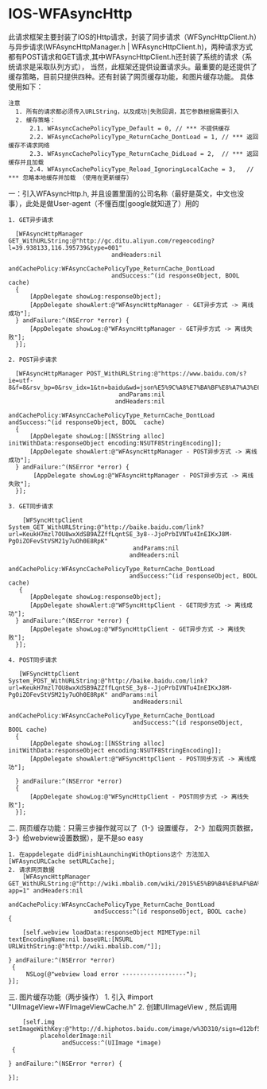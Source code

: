 # IOS-WFAsyncHttp
  
  此请求框架主要封装了IOS的Http请求，封装了同步请求（WFSyncHttpClient.h）与异步请求(WFAsyncHttpManager.h |          WFAsyncHttpClient.h)，两种请求方式都有POST请求和GET请求,其中WFAsyncHttpClient.h还封装了系统的请求（系统请求是采取队列方式），
当然，此框架还提供设置请求头。最重要的是还提供了缓存策略，目前只提供四种。还有封装了网页缓存功能，和图片缓存功能。
具体使用如下：
    
    注意
      1. 所有的请求都必须传入URLString，以及成功|失败回调，其它参数根据需要引入
      2. 缓存策略：
          2.1. WFAsyncCachePolicyType_Default = 0, // *** 不提供缓存
          2.2. WFAsyncCachePolicyType_ReturnCache_DontLoad = 1, // *** 返回缓存不请求网络
          2.3. WFAsyncCachePolicyType_ReturnCache_DidLoad = 2,  // *** 返回缓存并且加载
          2.4. WFAsyncCachePolicyType_Reload_IgnoringLocalCache = 3,   // *** 忽略本地缓存并加载 （使用在更新缓存）
    
一：引入WFAsyncHttp.h, 并且设置里面的公司名称（最好是英文，中文也没事），此处是做User-agent（不懂百度|google就知道了）用的
  
    1. GET异步请求
    
      [WFAsyncHttpManager GET_WithURLString:@"http://gc.ditu.aliyun.com/regeocoding?l=39.938133,116.395739&type=001"
                                 andHeaders:nil
                             andCachePolicy:WFAsyncCachePolicyType_ReturnCache_DontLoad
                                 andSuccess:^(id responseObject, BOOL cache)
      {
          [AppDelegate showLog:responseObject];
          [AppDelegate showAlert:@"WFAsyncHttpManager - GET异步方式 -> 离线成功"];
      } andFailure:^(NSError *error) {
          [AppDelegate showLog:@"WFAsyncHttpManager - GET异步方式 -> 离线失败"];
      }];
  
    2. POST异步请求
   
      [WFAsyncHttpManager POST_WithURLString:@"https://www.baidu.com/s?ie=utf-8&f=8&rsv_bp=0&rsv_idx=1&tn=baidu&wd=json%E5%9C%A8%E7%BA%BF%E8%A7%A3%E6%9E%90&rsv_pq=827e6055000126c3&rsv_t=7eef1BgWJhIzUhSdAm%2FO7GzHKx8p3KxecQuAYGRHPE0fih%2FTqSb2L%2FNPLTA&rsv_enter=1&rsv_sug3=4&rsv_sug1=2&sug=json%E5%9C%A8%E7%BA%BF%E8%A7%A3%E6%9E%90&rsv_n=1"
                                   andParams:nil
                                  andHeaders:nil
                              andCachePolicy:WFAsyncCachePolicyType_ReturnCache_DontLoad andSuccess:^(id responseObject, BOOL  cache)
      {
          [AppDelegate showLog:[[NSString alloc] initWithData:responseObject encoding:NSUTF8StringEncoding]];
          [AppDelegate showAlert:@"WFAsyncHttpManager - POST异步方式 -> 离线成功"];
      } andFailure:^(NSError *error) {
           [AppDelegate showLog:@"WFAsyncHttpManager - POST异步方式 -> 离线失败"];
      }];
    
    3. GET同步请求
    
        [WFSyncHttpClient System_GET_WithURLString:@"http://baike.baidu.com/link?url=KeukH7mzl7OU8wxXdSB9AZZffLqntSE_3y8--JjoPrbIVNTu4InEIKxJ8M-PgOiZOFevStVSM21y7uOh0E8RpK"
                                       andParams:nil
                                      andHeaders:nil
                                  andCachePolicy:WFAsyncCachePolicyType_ReturnCache_DontLoad
                                      andSuccess:^(id responseObject, BOOL cache)
       {
          [AppDelegate showLog:responseObject];
          [AppDelegate showAlert:@"WFSyncHttpClient - GET同步方式 -> 离线成功"];
      } andFailure:^(NSError *error) {
          [AppDelegate showLog:@"WFSyncHttpClient - GET异步方式 -> 离线失败"];
      }];
  
    4. POST同步请求
    
       [WFSyncHttpClient System_POST_WithURLString:@"http://baike.baidu.com/link?url=KeukH7mzl7OU8wxXdSB9AZZffLqntSE_3y8--JjoPrbIVNTu4InEIKxJ8M-PgOiZOFevStVSM21y7uOh0E8RpK" andParams:nil
                                       andHeaders:nil
                                   andCachePolicy:WFAsyncCachePolicyType_ReturnCache_DontLoad
                                       andSuccess:^(id responseObject, BOOL cache)
      {
          [AppDelegate showLog:[[NSString alloc] initWithData:responseObject encoding:NSUTF8StringEncoding]];
          [AppDelegate showAlert:@"WFSyncHttpClient - POST同步方式 -> 离线成功"];
          
      } andFailure:^(NSError *error)
      {
          [AppDelegate showLog:@"WFSyncHttpClient - POST同步方式 -> 离线失败"];
      }];

二. 网页缓存功能：只需三步操作就可以了（1-》设置缓存， 2-》加载网页数据， 3-》给webview设置数据），是不是so easy

    1. 在appdelegate didFinishLaunchingWithOptions这个 方法加入 [WFAsyncURLCache setURLCache];
    2. 请求网页数据
        [WFAsyncHttpManager GET_WithURLString:@"http://wiki.mbalib.com/wiki/2015%E5%B9%B4%E8%AF%BA%E8%B4%9D%E5%B0%94%E7%BB%8F%E6%B5%8E%E5%AD%A6%E5%A5%96?app=1" andHeaders:nil
                        andCachePolicy:WFAsyncCachePolicyType_ReturnCache_DontLoad
                            andSuccess:^(id responseObject, BOOL cache)
    {
        
        [self.webview loadData:responseObject MIMEType:nil textEncodingName:nil baseURL:[NSURL URLWithString:@"http://wiki.mbalib.com/"]];
        
    } andFailure:^(NSError *error)
     {
         NSLog(@"webview load error ------------------");
    }];
    
三. 图片缓存功能（两步操作）
    1. 引入 #import "UIImageView+WFImageViewCache.h"
    2. 创建UIImageView , 然后调用 
    
        [self.img setImageWithKey:@"http://d.hiphotos.baidu.com/image/w%3D310/sign=d12bf5db19d5ad6eaaf962ebb1cb39a3/b64543a98226cffc1d2771adbb014a90f603eaa4.jpg"
             placeholderImage:nil
                   andSuccess:^(UIImage *image)
     {
        
    } andFailure:^(NSError *error) {
        
    }];
    
